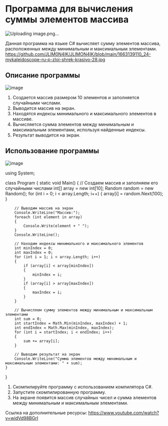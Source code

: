 # Программа для вычисления суммы элементов массива
![Uploading image.png…]()

Данная программа на языке C# вычисляет сумму элементов массива, расположенных между минимальным и максимальным элементами.
https://github.com/JLIM0N4IK/JLIMON4IK/blob/main/1663139110_24-mykaleidoscope-ru-p-zloi-shrek-krasivo-28.jpg
## Описание программы
![image](https://github.com/JLIM0N4IK/JLIMON4IK/assets/129604382/dd374bd6-7b3a-4621-824b-65c4c77852c3)

1. Создается массив размером 10 элементов и заполняется случайными числами.
2. Выводится массив на экран.
3. Находятся индексы минимального и максимального элементов в массиве.
4. Вычисляется сумма элементов между минимальным и максимальным элементами, используя найденные индексы.
5. Результат выводится на экран.

## Использование программы
![image](https://github.com/JLIM0N4IK/JLIMON4IK/assets/129604382/d59b5795-b6c6-41b2-9184-2aa624ddb5a2)

using System;

class Program
{
    static void Main()
    {
        // Создаем массив и заполняем его случайными числами
        int[] array = new int[10];
        Random random = new Random();
        for (int i = 0; i < array.Length; i++)
        {
            array[i] = random.Next(100);
        }

        // Выводим массив на экран
        Console.WriteLine("Массив:");
        foreach (int element in array)
        {
            Console.Write(element + " ");
        }
        Console.WriteLine();

        // Находим индексы минимального и максимального элементов
        int minIndex = 0;
        int maxIndex = 0;
        for (int i = 1; i < array.Length; i++)
        {
            if (array[i] < array[minIndex])
            {
                minIndex = i;
            }
            if (array[i] > array[maxIndex])
            {
                maxIndex = i;
            }
        }

        // Вычисляем сумму элементов между минимальным и максимальным элементами
        int sum = 0;
        int startIndex = Math.Min(minIndex, maxIndex) + 1;
        int endIndex = Math.Max(minIndex, maxIndex);
        for (int i = startIndex; i < endIndex; i++)
        {
            sum += array[i];
        }

        // Выводим результат на экран
        Console.WriteLine("Сумма элементов между минимальным и максимальным элементами: " + sum);
    }
}
1. Скомпилируйте программу с использованием компилятора C#.
2. Запустите скомпилированную программу.
3. На экране появится массив случайных чисел и сумма элементов между минимальным и максимальным элементами.

Ссылка на дополнительные ресурсы: https://www.youtube.com/watch?v=widVd98BGrI
